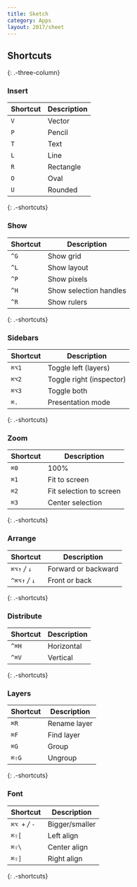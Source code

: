 ```yaml
---
title: Sketch
category: Apps
layout: 2017/sheet
---
```


## Shortcuts
{: .-three-column}

### Insert

| Shortcut | Description |
| ---      | ---         |
| `V`      | Vector      |
| `P`      | Pencil      |
| `T`      | Text        |
| `L`      | Line        |
| `R`      | Rectangle   |
| `O`      | Oval        |
| `U`      | Rounded     |
{: .-shortcuts}

### Show

| Shortcut | Description            |
| ---      | ---                    |
| `^G`     | Show grid              |
| `^L`     | Show layout            |
| `^P`     | Show pixels            |
| `^H`     | Show selection handles |
| `^R`     | Show rulers            |
{: .-shortcuts}

### Sidebars

| Shortcut | Description              |
| ---      | ---                      |
| `⌘⌥1`    | Toggle left (layers)     |
| `⌘⌥2`    | Toggle right (inspector) |
| `⌘⌥3`    | Toggle both              |
| `⌘.`     | Presentation mode        |
{: .-shortcuts}

### Zoom

| Shortcut | Description             |
| ---      | ---                     |
| `⌘0`     | 100%                    |
| `⌘1`     | Fit to screen           |
| `⌘2`     | Fit selection to screen |
| `⌘3`     | Center selection        |
{: .-shortcuts}

### Arrange

| Shortcut       | Description         |
| ---            | ---                 |
| `⌘⌥↑` _/_ `↓`  | Forward or backward |
| `^⌘⌥↑` _/_ `↓` | Front or back       |
{: .-shortcuts}

### Distribute

| Shortcut | Description |
| ---      | ---         |
| `^⌘H`    | Horizontal  |
| `^⌘V`    | Vertical    |
{: .-shortcuts}

### Layers

| Shortcut | Description  |
| ---      | ---          |
| `⌘R`     | Rename layer |
| `⌘F`     | Find layer   |
| `⌘G`     | Group        |
| `⌘⇧G`    | Ungroup      |
{: .-shortcuts}

### Font

| Shortcut       | Description    |
| ---            | ---            |
| `⌘⌥ +` _/_ `-` | Bigger/smaller |
| `⌘⇧[`          | Left align     |
| `⌘⇧\`          | Center align   |
| `⌘⇧]`          | Right align    |
{: .-shortcuts}
